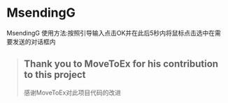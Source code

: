 # MsendingG
MsendingG
使用方法:按照引导输入点击OK并在此后5秒内将鼠标点击选中在需要发送的对话框内
>Thank you to MoveToEx for his contribution to this project
>---
>感谢MoveToEx对此项目代码的改进
